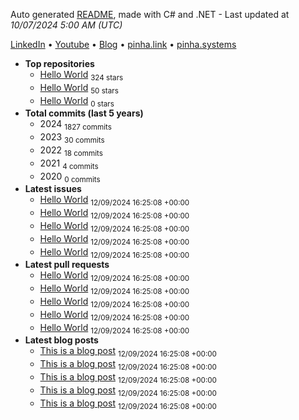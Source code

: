 Auto generated [README](https://github.com/willpinha/willpinha), made with C# and .NET - Last updated at *10/07/2024 5:00 AM (UTC)*

[LinkedIn]() • [Youtube]() • [Blog]() • [pinha.link]() • [pinha.systems]()

- **Top repositories**
  - [Hello World]() <sub>324 stars</sub>
  - [Hello World]() <sub>50 stars</sub>
  - [Hello World]() <sub>0 stars</sub>
- **Total commits (last 5 years)**
  - 2024 <sub>1827 commits</sub>
  - 2023 <sub>30 commits</sub>
  - 2022 <sub>18 commits</sub>
  - 2021 <sub>4 commits</sub>
  - 2020 <sub>0 commits</sub>
- **Latest issues**
  - [Hello World]() <sub>12/09/2024 16:25:08 +00:00</sub>
  - [Hello World]() <sub>12/09/2024 16:25:08 +00:00</sub>
  - [Hello World]() <sub>12/09/2024 16:25:08 +00:00</sub>
  - [Hello World]() <sub>12/09/2024 16:25:08 +00:00</sub>
  - [Hello World]() <sub>12/09/2024 16:25:08 +00:00</sub>
- **Latest pull requests**
  - [Hello World]() <sub>12/09/2024 16:25:08 +00:00</sub>
  - [Hello World]() <sub>12/09/2024 16:25:08 +00:00</sub>
  - [Hello World]() <sub>12/09/2024 16:25:08 +00:00</sub>
  - [Hello World]() <sub>12/09/2024 16:25:08 +00:00</sub>
  - [Hello World]() <sub>12/09/2024 16:25:08 +00:00</sub>
- **Latest blog posts**
  - [This is a blog post]() <sub>12/09/2024 16:25:08 +00:00</sub>
  - [This is a blog post]() <sub>12/09/2024 16:25:08 +00:00</sub>
  - [This is a blog post]() <sub>12/09/2024 16:25:08 +00:00</sub>
  - [This is a blog post]() <sub>12/09/2024 16:25:08 +00:00</sub>
  - [This is a blog post]() <sub>12/09/2024 16:25:08 +00:00</sub>

